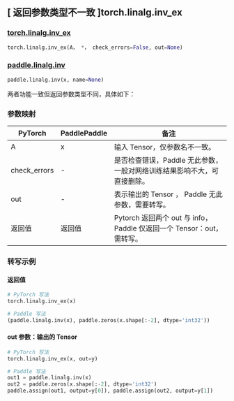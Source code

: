 ## [ 返回参数类型不一致 ]torch.linalg.inv_ex

### [torch.linalg.inv_ex](https://pytorch.org/docs/stable/generated/torch.linalg.inv_ex.html)

```python
torch.linalg.inv_ex(A， *， check_errors=False, out=None)
```

### [paddle.linalg.inv](https://www.paddlepaddle.org.cn/documentation/docs/zh/develop/api/paddle/linalg/inv_cn.html)

```python
paddle.linalg.inv(x, name=None)
```

两者功能一致但返回参数类型不同，具体如下：

### 参数映射

| PyTorch      | PaddlePaddle | 备注                                                                  |
| ------------ | ------------ | --------------------------------------------------------------------- |
| A            | x            | 输入 Tensor，仅参数名不一致。                                         |
| check_errors | -            | 是否检查错误，Paddle 无此参数，一般对网络训练结果影响不大，可直接删除。                                         |
| out          | -            | 表示输出的 Tensor ， Paddle 无此参数，需要转写。                      |
| 返回值       | 返回值       | Pytorch 返回两个 out 与 info，Paddle 仅返回一个 Tensor：out，需转写。 |

### 转写示例

#### 返回值

```python
# PyTorch 写法
torch.linalg.inv_ex(x)

# Paddle 写法
(paddle.linalg.inv(x), paddle.zeros(x.shape[:-2], dtype='int32'))
```

#### out 参数：输出的 Tensor

```python
# PyTorch 写法
torch.linalg.inv_ex(x, out=y)

# Paddle 写法
out1 = paddle.linalg.inv(x)
out2 = paddle.zeros(x.shape[:-2], dtype='int32')
paddle.assign(out1, output=y[0]), paddle.assign(out2, output=y[1])
```
